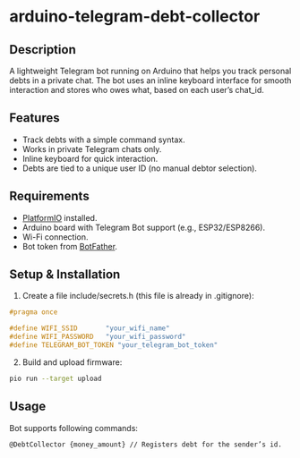 # arduino-telegram-debt-collector

## Description

A lightweight Telegram bot running on Arduino that helps you track personal debts in a private chat.
The bot uses an inline keyboard interface for smooth interaction and stores who owes what, based on each user’s chat_id.

## Features

* Track debts with a simple command syntax.
* Works in private Telegram chats only.
* Inline keyboard for quick interaction.
* Debts are tied to a unique user ID (no manual debtor selection).

## Requirements

* [PlatformIO](https://platformio.org/) installed.
* Arduino board with Telegram Bot support (e.g., ESP32/ESP8266).
* Wi-Fi connection.
* Bot token from [BotFather](https://core.telegram.org/bots#botfather).

## Setup & Installation

1. Create a file include/secrets.h (this file is already in .gitignore):
```cpp
#pragma once

#define WIFI_SSID       "your_wifi_name"
#define WIFI_PASSWORD   "your_wifi_password"
#define TELEGRAM_BOT_TOKEN "your_telegram_bot_token"
```

2. Build and upload firmware:
```bash
pio run --target upload
```

## Usage

Bot supports following commands:
```
@DebtCollector {money_amount} // Registers debt for the sender’s id.
```